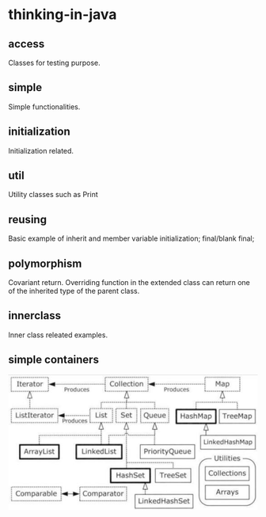 # thinking-in-java

## access
Classes for testing purpose.

## simple
Simple functionalities.

## initialization
Initialization related.

## util
Utility classes such as Print

## reusing
Basic example of inherit and member variable initialization; final/blank final;

## polymorphism
Covariant return. Overriding function in the extended class can return one of the inherited type of the parent class.

## innerclass
Inner class releated examples. 

## simple containers
![Simple Container Taxonomy](https://github.com/ya-ming/thinking-in-java/raw/master/files/simple-container-taxonomy.jpg)
